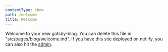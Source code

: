 ```yaml
---
contentType: show
path: /welcome
title: Welcome
---
```

Welcome to your new gatsby-blog. You can delete this file in "src/pages/blog/welcome.md". If you have this site deployed on netlify, you can also hit the [admin](/admin).